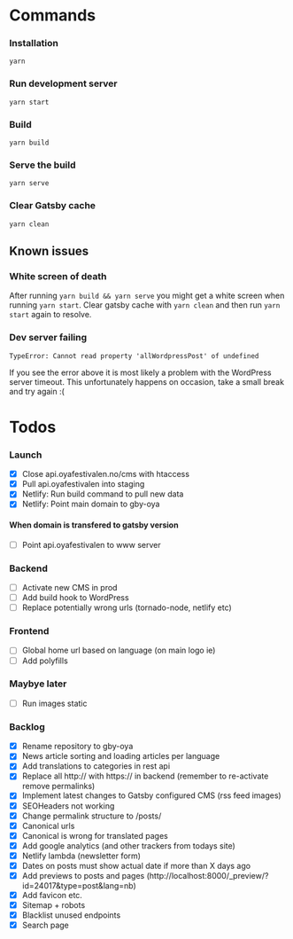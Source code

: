 # Commands

### Installation

```
yarn
```

### Run development server

```
yarn start
```

### Build

```
yarn build
```

### Serve the build

```
yarn serve
```

### Clear Gatsby cache

```
yarn clean
```

## Known issues

### White screen of death

After running `yarn build && yarn serve` you might get a white screen when running `yarn start`. Clear gatsby cache with `yarn clean` and then run `yarn start` again to resolve.

### Dev server failing

`TypeError: Cannot read property 'allWordpressPost' of undefined`

If you see the error above it is most likely a problem with the WordPress server timeout. This unfortunately happens on occasion, take a small break and try again :(

# Todos

### Launch

- [x] Close api.oyafestivalen.no/cms with htaccess
- [x] Pull api.oyafestivalen into staging
- [x] Netlify: Run build command to pull new data
- [x] Netlify: Point main domain to gby-oya

#### When domain is transfered to gatsby version

- [ ] Point api.oyafestivalen to www server

### Backend

- [ ] Activate new CMS in prod
- [ ] Add build hook to WordPress
- [ ] Replace potentially wrong urls (tornado-node, netlify etc)

### Frontend

- [ ] Global home url based on language (on main logo ie)
- [ ] Add polyfills

### Maybye later

- [ ] Run images static

### Backlog

- [x] Rename repository to gby-oya
- [x] News article sorting and loading articles per language
- [x] Add translations to categories in rest api
- [x] Replace all http:// with https:// in backend (remember to re-activate remove permalinks)
- [x] Implement latest changes to Gatsby configured CMS (rss feed images)
- [x] SEOHeaders not working
- [x] Change permalink structure to /posts/
- [x] Canonical urls
- [x] Canonical is wrong for translated pages
- [x] Add google analytics (and other trackers from todays site)
- [x] Netlify lambda (newsletter form)
- [x] Dates on posts must show actual date if more than X days ago
- [x] Add previews to posts and pages (http://localhost:8000/_preview/?id=24017&type=post&lang=nb)
- [x] Add favicon etc.
- [x] Sitemap + robots
- [x] Blacklist unused endpoints
- [x] Search page
